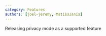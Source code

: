 ```yaml
---
category: Features
authors: [joel-jeremy, MatissJanis]
---
```


Releasing privacy mode as a supported feature
